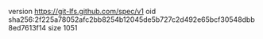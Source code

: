 version https://git-lfs.github.com/spec/v1
oid sha256:2f225a78052afc2bb8254b12045de5b727c2d492e65bcf30548dbb8ed7613f14
size 1051
